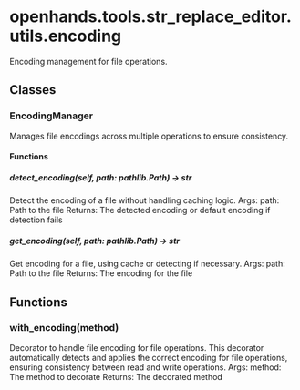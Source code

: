 # openhands.tools.str_replace_editor.utils.encoding

Encoding management for file operations.

## Classes

### EncodingManager

Manages file encodings across multiple operations to ensure consistency.

#### Functions

##### detect_encoding(self, path: pathlib.Path) -> str

Detect the encoding of a file without handling caching logic.
Args:
    path: Path to the file
Returns:
    The detected encoding or default encoding if detection fails

##### get_encoding(self, path: pathlib.Path) -> str

Get encoding for a file, using cache or detecting if necessary.
Args:
    path: Path to the file
Returns:
    The encoding for the file

## Functions

### with_encoding(method)

Decorator to handle file encoding for file operations.
This decorator automatically detects and applies the correct encoding
for file operations, ensuring consistency between read and write operations.
Args:
    method: The method to decorate
Returns:
    The decorated method

